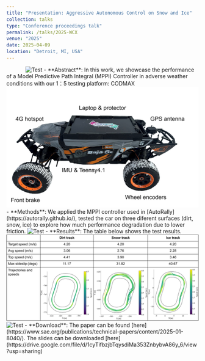 ```yaml
---
title: "Presentation: Aggressive Autonomous Control on Snow and Ice"
collection: talks
type: "Conference proceedings talk"
permalink: /talks/2025-WCX
venue: "2025"
date: 2025-04-09
location: "Detroit, MI, USA"
---
```


  <img src="/images/presentation_2025_WCX/me.jpg" style="margin-left: 50px;" alt="Test" width="520" />  
- **Abstract**:  
  In this work, we showcase the performance of a Model Predictive Path Integral (MPPI) Controller in adverse weather conditions with our 1：5 testing platform: CODMAX
  <img src="/images/presentation_2025_WCX/CODMAX.png" alt="Test" width="520" />  
- **Methods**:  
  We applied the MPPI controller used in [AutoRally](https://autorally.github.io/), tested the car on three diferent surfaces (dirt, snow, ice) to explore how much performance degradation due to lower friction.
  <img src="/images/presentation_2025_WCX/testing_field.png" alt="Test" width="520" />
- **Results**:  
  The table below shows the test results.
  <img src="/images/presentation_2025_WCX/testing_results.png" alt="Test" width="520" />
  <img src="/images/presentation_2025_WCX/running_on_snow_ice.gif" alt="Test" width="520" />
- **Download**:  
  The paper can be found [here](https://www.sae.org/publications/technical-papers/content/2025-01-8040/).
  The slides can be downloaded [here](https://drive.google.com/file/d/1cyTifbzjbTqysdiMa353ZnbybvA86y_6/view?usp=sharing)  


